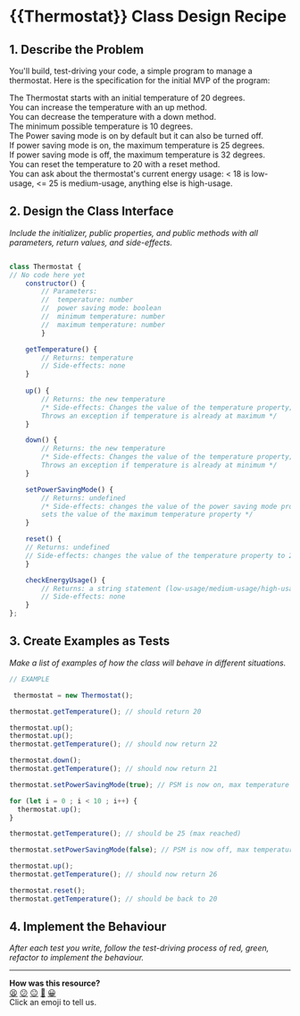 # {{Thermostat}} Class Design Recipe

## 1. Describe the Problem

You'll build, test-driving your code, a simple program to manage a thermostat. Here is the specification for the initial MVP of the program:

The Thermostat starts with an initial temperature of 20 degrees.<br>
You can increase the temperature with an up method.<br>
You can decrease the temperature with a down method.<br>
The minimum possible temperature is 10 degrees.<br>
The Power saving mode is on by default but it can also be turned off.<br>
If power saving mode is on, the maximum temperature is 25 degrees.<br>
If power saving mode is off, the maximum temperature is 32 degrees.<br>
You can reset the temperature to 20 with a reset method.<br>
You can ask about the thermostat's current energy usage: < 18 is low-usage, <= 25 is medium-usage, anything else is high-usage.

## 2. Design the Class Interface

_Include the initializer, public properties, and public methods with all parameters, return values, and side-effects._

```javascript

class Thermostat {
// No code here yet
    constructor() {
        // Parameters:
        //  temperature: number
        //  power saving mode: boolean
        //  minimum temperature: number
        //  maximum temperature: number
        } 

    getTemperature() {
        // Returns: temperature
        // Side-effects: none
    }
    
    up() {
        // Returns: the new temperature
        /* Side-effects: Changes the value of the temperature property;
        Throws an exception if temperature is already at maximum */
    }

    down() {
        // Returns: the new temperature
        /* Side-effects: Changes the value of the temperature property;
        Throws an exception if temperature is already at minimum */
    }

    setPowerSavingMode() {
        // Returns: undefined
        /* Side-effects: changes the value of the power saving mode property;
        sets the value of the maximum temperature property */
    }

    reset() {
    // Returns: undefined
    // Side-effects: changes the value of the temperature property to 20
    }

    checkEnergyUsage() {
        // Returns: a string statement (low-usage/medium-usage/high-usage)
        // Side-effects: none
    }
};
```

## 3. Create Examples as Tests

_Make a list of examples of how the class will behave in different situations._

``` javascript
// EXAMPLE

 thermostat = new Thermostat();

thermostat.getTemperature(); // should return 20

thermostat.up();
thermostat.up();
thermostat.getTemperature(); // should now return 22

thermostat.down();
thermostat.getTemperature(); // should now return 21

thermostat.setPowerSavingMode(true); // PSM is now on, max temperature is 25

for (let i = 0 ; i < 10 ; i++) {
  thermostat.up();
}

thermostat.getTemperature(); // should be 25 (max reached)

thermostat.setPowerSavingMode(false); // PSM is now off, max temperature is no more 25

thermostat.up();
thermostat.getTemperature(); // should now return 26

thermostat.reset();
thermostat.getTemperature(); // should be back to 20
```

## 4. Implement the Behaviour

_After each test you write, follow the test-driving process of red, green, refactor to implement the behaviour._


<!-- BEGIN GENERATED SECTION DO NOT EDIT -->

---

**How was this resource?**  
[😫](https://airtable.com/shrUJ3t7KLMqVRFKR?prefill_Repository=makersacademy%2Fgolden-square-in-python&prefill_File=resources%2Fsingle_class_recipe_template.md&prefill_Sentiment=😫) [😕](https://airtable.com/shrUJ3t7KLMqVRFKR?prefill_Repository=makersacademy%2Fgolden-square-in-python&prefill_File=resources%2Fsingle_class_recipe_template.md&prefill_Sentiment=😕) [😐](https://airtable.com/shrUJ3t7KLMqVRFKR?prefill_Repository=makersacademy%2Fgolden-square-in-python&prefill_File=resources%2Fsingle_class_recipe_template.md&prefill_Sentiment=😐) [🙂](https://airtable.com/shrUJ3t7KLMqVRFKR?prefill_Repository=makersacademy%2Fgolden-square-in-python&prefill_File=resources%2Fsingle_class_recipe_template.md&prefill_Sentiment=🙂) [😀](https://airtable.com/shrUJ3t7KLMqVRFKR?prefill_Repository=makersacademy%2Fgolden-square-in-python&prefill_File=resources%2Fsingle_class_recipe_template.md&prefill_Sentiment=😀)  
Click an emoji to tell us.

<!-- END GENERATED SECTION DO NOT EDIT -->
